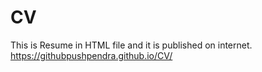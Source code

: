 # CV
This is Resume in HTML file and it is published on internet. https://githubpushpendra.github.io/CV/
